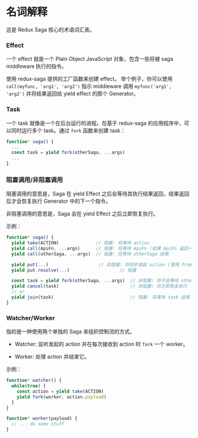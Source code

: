 # 名词解释

这是 Redux Saga 核心的术语词汇表。

### Effect

一个 effect 就是一个 Plain Object JavaScript 对象，包含一些将被 saga middleware 执行的指令。

使用 redux-saga 提供的工厂函数来创建 effect。
举个例子，你可以使用 `call(myfunc, 'arg1', 'arg2')` 指示 middleware 调用 `myfunc('arg1', 'arg2')` 并将结果返回给 yield effect 的那个 Generator。

### Task

一个 task 就像是一个在后台运行的进程。在基于 redux-saga 的应用程序中，可以同时运行多个 task。通过 `fork` 函数来创建 task：

```javascript
function* saga() {
  ...
  const task = yield fork(otherSaga, ...args)
  ...
}
```

### 阻塞调用/非阻塞调用

阻塞调用的意思是，Saga 在 yield Effect 之后会等待其执行结果返回，结果返回后才会恢复执行 Generator 中的下一个指令。

非阻塞调用的意思是，Saga 会在 yield Effect 之后立即恢复执行。

示例：

```javascript
function* saga() {
  yield take(ACTION)              // 阻塞: 将等待 action
  yield call(ApiFn, ...args)      // 阻塞: 将等待 ApiFn (如果 ApiFn 返回一个 Promise 的话)
  yield call(otherSaga, ...args)  // 阻塞: 将等待 otherSaga 结束

  yield put(...)                   // 非阻塞: 将同步发起 action (使用 Promise.then)
  yield put.resolve(...)                   // 阻塞

  const task = yield fork(otherSaga, ...args)  // 非阻塞: 将不会等待 otherSaga
  yield cancel(task)                           // 非阻塞: 将立即恢复执行
  // or
  yield join(task)                             // 阻塞: 将等待 task 结束
}
```

### Watcher/Worker

指的是一种使用两个单独的 Saga 来组织控制流的方式。

- Watcher: 监听发起的 action 并在每次接收到 action 时 `fork` 一个 worker。

- Worker: 处理 action 并结束它。

示例：

```javascript
function* watcher() {
  while(true) {
    const action = yield take(ACTION)
    yield fork(worker, action.payload)
  }
}

function* worker(payload) {
  // ... do some stuff
}
```
